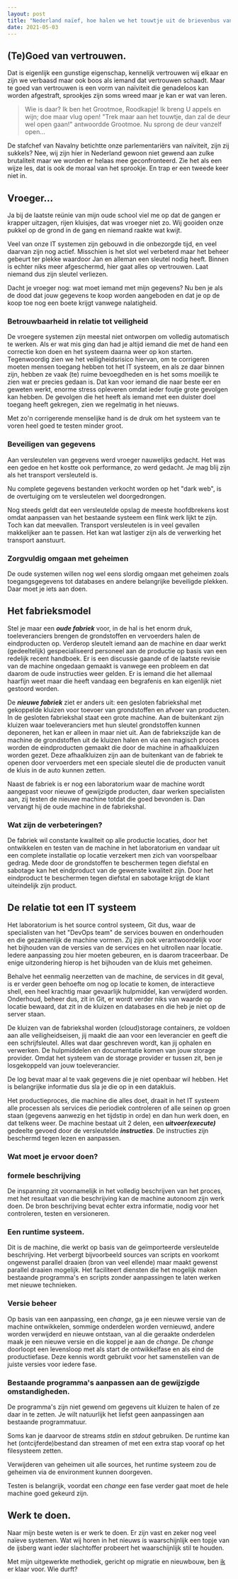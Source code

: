```yaml
---
layout: post
title: "Nederland naïef, hoe halen we het touwtje uit de brievenbus van onze IT"
date: 2021-05-03
---
```


## (Te)Goed van vertrouwen.

Dat is eigenlijk een gunstige eigenschap, kennelijk vertrouwen wij elkaar en zijn we verbaasd maar ook boos als iemand dat vertrouwen schaadt. Maar te goed van vertrouwen is een vorm van naïviteit die genadeloos kan worden afgestraft, sprookjes zijn soms wreed maar je kan er wat van leren.

>Wie is daar? Ik ben het Grootmoe, Roodkapje! Ik breng U appels en wijn; doe maar vlug open!  "Trek maar aan het touwtje, dan zal de deur wel open gaan!" antwoordde Grootmoe. Nu sprong de deur vanzelf open...

De stafchef van Navalny betichtte onze parlementariërs van naïviteit, zijn zij sukkels? Nee, wij zijn hier in Nederland gewoon niet gewend aan zulke brutaliteit maar we worden er helaas mee geconfronteerd. Zie het als een wijze les, dat is ook de moraal van het sprookje. En trap er een tweede keer niet in.

## Vroeger...

  Ja bij de laatste reünie van mijn oude school viel me op dat de gangen er krapper uitzagen, rijen kluisjes, dat was vroeger niet zo. Wij gooiden onze pukkel op de grond in de gang en niemand raakte wat kwijt. 

  Veel van onze IT systemen zijn gebouwd in die onbezorgde tijd, en veel daarvan zijn nog actief. Misschien is het slot wel verbeterd maar het beheer gebeurt ter plekke waardoor Jan en alleman een sleutel nodig heeft. Binnen is echter niks meer afgeschermd, hier gaat alles op vertrouwen. Laat niemand dus zijn sleutel verliezen.
  
  Dacht je vroeger nog: wat moet iemand met mijn gegevens? Nu ben je als de dood dat jouw gegevens te koop worden aangeboden en dat je op de koop toe nog een boete krijgt vanwege nalatigheid.

### Betrouwbaarheid in relatie tot veiligheid
  
  De vroegere systemen zijn meestal niet ontworpen om volledig automatisch te werken. Als er wat mis ging dan had je altijd iemand die met de hand een correctie kon doen en het systeem daarna weer op kon starten.
  Tegenwoordig zien we het veiligheidsrisico hiervan, om te corrigeren moeten mensen toegang hebben tot het IT systeem, en als ze daar binnen zijn, hebben ze vaak (te) ruime bevoegdheden en is het soms moeilijk te zien wat er precies gedaan is. Dat kan voor iemand die naar beste eer en geweten werkt, enorme stress opleveren omdat ieder foutje grote gevolgen kan hebben. De gevolgen die het heeft als iemand met een duister doel toegang heeft gekregen, zien we regelmatig in het nieuws.

  Met zo'n corrigerende menselijke hand is de druk om het systeem van te voren heel goed te testen minder groot. 

### Beveiligen van gegevens

  Aan versleutelen van gegevens werd vroeger nauwelijks gedacht. Het was een gedoe en het kostte ook performance, zo werd gedacht. Je mag blij zijn als het transport versleuteld is.
  
  Nu complete gegevens bestanden verkocht worden op het "dark web", is de overtuiging om te versleutelen wel doorgedrongen. 
  
  Nog steeds geldt dat een versleutelde opslag de meeste hoofdbrekens kost omdat aanpassen van het bestaande systeem een flink werk lijkt te zijn. Toch kan dat meevallen. Transport versleutelen is in veel gevallen makkelijker aan te passen. Het kan wat lastiger zijn als de verwerking het transport aanstuurt.

### Zorgvuldig omgaan met geheimen

  De oude systemen willen nog wel eens slordig omgaan met geheimen zoals toegangsgegevens tot databases en andere belangrijke beveiligde plekken. Daar moet je iets aan doen.


## Het fabrieksmodel
  
  
  Stel je maar een **_oude fabriek_** voor, in de hal is het enorm druk, toeleveranciers brengen de grondstoffen en vervoerders halen de eindproducten op. Verderop sleutelt iemand aan de machine en daar werkt (gedeeltelijk) gespecialiseerd personeel aan de productie op basis van een redelijk recent handboek. Er is een discussie gaande of de laatste revisie van de machine ongedaan gemaakt is vanwege een probleem en dat daarom de oude instructies weer gelden. Er is iemand die het allemaal haarfijn weet maar die heeft vandaag een begrafenis en kan eigenlijk niet gestoord worden. 


  De **_nieuwe fabriek_** ziet er anders uit: een gesloten fabriekshal met gekoppelde kluizen voor toevoer van grondstoffen en afvoer van producten.  
  In de gesloten fabriekshal staat een grote machine. Aan de buitenkant zijn kluizen waar toeleveranciers met hun sleutel grondstoffen kunnen deponeren, het kan er alleen in maar niet uit. Aan de fabriekszijde kan de machine de grondstoffen uit de kluizen halen en via een magisch proces worden de eindproducten gemaakt die door de machine in afhaalkluizen worden gezet. Deze afhaalkluizen zijn aan de buitenkant van de fabriek te openen door vervoerders met een speciale sleutel die de producten vanuit de kluis in de auto kunnen zetten.

  Naast de fabriek is er nog een laboratorium waar de machine wordt aangepast voor nieuwe of gewijzigde producten, daar werken specialisten aan, zij testen de nieuwe machine totdat die goed bevonden is. Dan vervangt hij de oude machine in de fabriekshal. 

### Wat zijn de verbeteringen?

  De fabriek wil constante kwaliteit op alle productie locaties, door het ontwikkelen en testen van de machine in het laboratorium en vandaar uit een complete installatie op locatie verzekert men zich van voorspelbaar gedrag. Mede door de grondstoffen te beschermen tegen diefstal en sabotage kan het eindproduct van de gewenste kwaliteit zijn. Door het eindproduct te beschermen tegen diefstal en sabotage krijgt de klant uiteindelijk zijn product. 
## De relatie tot een IT systeem

  Het laboratorium is het source control systeem, Git dus, waar de specialisten van het "DevOps team" de services bouwen en onderhouden en die gezamenlijk de machine vormen. Zij zijn ook verantwoordelijk voor het bijhouden van de versies van de services en het uitrollen naar locatie. Iedere aanpassing zou hier moeten gebeuren, en is daarom traceerbaar. De enige uitzondering hierop is het bijhouden van de kluis met geheimen.

  Behalve het eenmalig neerzetten van de machine, de services in dit geval, is er verder geen behoefte om nog op locatie te komen, de interactieve shell, een heel krachtig maar gevaarlijk hulpmiddel, kan verwijderd worden. Onderhoud, beheer dus, zit in Git, er wordt verder niks van waarde op locatie bewaard, dat zit in de kluizen en databases en die heb je niet op de server staan. 

  De kluizen van de fabriekshal worden (cloud)storage containers, ze voldoen aan alle veiligheidseisen, jij maakt die aan voor een leverancier en geeft die een schrijfsleutel. Alles wat daar geschreven wordt, kan jij ophalen en verwerken.  De hulpmiddelen en documentatie komen van jouw storage provider. Omdat het systeem van de storage provider er tussen zit, ben je losgekoppeld van jouw toeleverancier.

  De log bevat maar al te vaak gegevens die je niet openbaar wil hebben. Het is belangrijke informatie dus sla je die op in een datakluis. 

  Het productieproces, die machine die alles doet, draait in het IT systeem alle processen als services die periodiek controleren of alle seinen op groen staan (gegevens aanwezig en het tijdstip in orde) en dan hun werk doen, en dat telkens weer. De machine bestaat uit 2 delen, een **_uitvoer(execute)_** gedeelte gevoed door de versleutelde **_instructies_**. De instructies zijn beschermd tegen lezen en aanpassen. 



### Wat moet je ervoor doen?

### formele beschrijving
  De inspanning zit voornamelijk in het volledig beschrijven van het proces, met het resultaat van die beschrijving kan de machine autonoom zijn werk doen. De bron beschrijving bevat echter extra informatie, nodig voor het controleren, testen en versioneren. 

### Een runtime systeem.

  Dit is de machine, die werkt op basis van de geïmporteerde versleutelde beschrijving. Het verbergt bijvoorbeeld sources van scripts en voorkomt ongewenst parallel draaien (bron van veel ellende) maar maakt gewenst parallel draaien mogelijk. Het faciliteert diensten die het mogelijk maken bestaande programma's en scripts zonder aanpassingen te laten werken met nieuwe technieken. 

### Versie beheer

  Op basis van een aanpassing, een _change_, ga je een nieuwe versie van de machine ontwikkelen, sommige onderdelen worden vernieuwd, andere worden verwijderd en nieuwe ontstaan, van al die geraakte onderdelen maak je een nieuwe versie en die koppel je aan de _change_. De _change_ doorloopt een levensloop met als start de ontwikkelfase en als eind de productiefase. Deze kennis wordt gebruikt voor het samenstellen van de juiste versies voor iedere fase. 

### Bestaande programma's aanpassen aan de gewijzigde omstandigheden.

  De programma's zijn niet gewend om gegevens uit kluizen te halen of ze daar in te zetten. Je wilt natuurlijk het liefst geen aanpassingen aan bestaande programmatuur. 

  Soms kan je daarvoor de streams _stdin_ en _stdout_ gebruiken. De runtime kan het (ontcijferde)bestand dan streamen of met een extra stap vooraf op het filesysteem zetten.

  Verwijderen van geheimen uit alle sources, het runtime systeem zou de geheimen via de environment kunnen doorgeven.

  Testen is belangrijk, voordat een _change_ een fase verder gaat moet de hele machine goed gekeurd zijn.

## Werk te doen.

  Naar mijn beste weten is er werk te doen. Er zijn vast en zeker nog veel naïeve systemen. Wat wij horen in het nieuws is waarschijnlijk een topje van de ijsberg want ieder slachtoffer probeert het waarschijnlijk stil te houden.

  Met mijn uitgewerkte methodiek, gericht op migratie en nieuwbouw, ben [ik](https://paedelman.net) er klaar voor. Wie durft?

